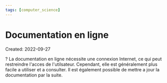 ```yaml
---
tags: [computer_science] 
---
```

# Documentation en ligne
Created: 2022-09-27

?
La documentation en ligne nécessite une connexion Internet, ce qui peut restreindre l'acces de l'utilsateur.
Cependant, elle est généralement plus facile a utiliser et a consulter. Il est également possible de mettre a jour la documentation par la suite.
<!--SR:!2023-08-20,196,250-->